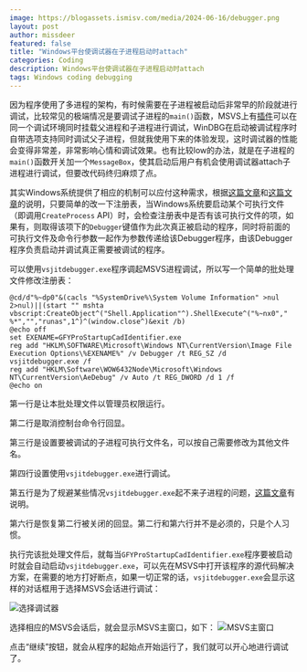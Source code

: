 ```yaml
---
image: https://blogassets.ismisv.com/media/2024-06-16/debugger.png
layout: post
author: missdeer
featured: false
title: "Windows平台使调试器在子进程启动时attach"
categories: Coding
description: Windows平台使调试器在子进程启动时attach
tags: Windows coding debugging
---
```


因为程序使用了多进程的架构，有时候需要在子进程被启动后非常早的阶段就进行调试，比较常见的极端情况是要调试子进程的`main()`函数，MSVS上有[插件](https://marketplace.visualstudio.com/items?itemName=vsdbgplat.MicrosoftChildProcessDebuggingPowerTool)可以在同一个调试环境同时挂载父进程和子进程进行调试，WinDBG在启动被调试程序时自带选项支持同时调试父子进程，但就我使用下来的体验发现，这时调试器的性能会变得非常差，非常影响心情和调试效果。也有比较low的办法，就是在子进程的`main()`函数开关加一个`MessageBox`，使其启动后用户有机会使用调试器attach子进程进行调试，但要改代码终归麻烦了点。

其实Windows系统提供了相应的机制可以应付这种需求，根据[这篇文章](https://learn.microsoft.com/en-us/archive/blogs/greggm/inside-image-file-execution-options-debugging#using-image-file-execution-options-with-vs-2005)和[这篇文章](https://learn.microsoft.com/en-us/visualstudio/debugger/debug-using-the-just-in-time-debugger?view=vs-2022#jit_errors)的说明，只要简单的改一下注册表，当Windows系统要启动某个可执行文件（即调用`CreateProcess` API）时，会检查注册表中是否有该可执行文件的项，如果有，则取得该项下的`Debugger`键值作为此次真正被启动的程序，同时将前面的可执行文件及命令行参数一起作为参数传递给该Debugger程序，由该Debugger程序负责启动并调试真正需要被调试的程序。

可以使用`vsjitdebugger.exe`程序调起MSVS进程调试，所以写一个简单的批处理文件修改注册表：

```batch
@cd/d"%~dp0"&(cacls "%SystemDrive%\System Volume Information" >nul 2>nul)||(start "" mshta vbscript:CreateObject^("Shell.Application"^).ShellExecute^("%~nx0"," %*","","runas",1^)^(window.close^)&exit /b)
@echo off
set EXENAME=GFYProStartupCadIdentifier.exe
reg add "HKLM\SOFTWARE\Microsoft\Windows NT\CurrentVersion\Image File Execution Options\%EXENAME%" /v Debugger /t REG_SZ /d vsjitdebugger.exe /f
reg add "HKLM\Software\WOW6432Node\Microsoft\Windows NT\CurrentVersion\AeDebug" /v Auto /t REG_DWORD /d 1 /f
@echo on
```

第一行是让本批处理文件以管理员权限运行。

第二行是取消控制台命令行回显。

第三行是设置要被调试的子进程可执行文件名，可以按自己需要修改为其他文件名。

第四行设置使用`vsjitdebugger.exe`进行调试。

第五行是为了规避某些情况`vsjitdebugger.exe`起不来子进程的问题，[这篇文章](https://learn.microsoft.com/en-us/visualstudio/debugger/debug-using-the-just-in-time-debugger?view=vs-2022#jit_errors)有说明。

第六行是恢复第二行被关闭的回显。第二行和第六行并不是必须的，只是个人习惯。

执行完该批处理文件后，就每当`GFYProStartupCadIdentifier.exe`程序要被启动时就会自动启动`vsjitdebugger.exe`，可以先在MSVS中打开该程序的源代码解决方案，在需要的地方打好断点，如果一切正常的话，`vsjitdebugger.exe`会显示这样的对话框用于选择MSVS会话进行调试：

![选择调试器](https://blogassets.ismisv.com/media/2024-06-16/choose-debugger.png)

选择相应的MSVS会话后，就会显示MSVS主窗口，如下：
![MSVS主窗口](https://blogassets.ismisv.com/media/2024-06-16/start-debugging.png)

点击“继续”按钮，就会从程序的起始点开始运行了，我们就可以开心地进行调试了。